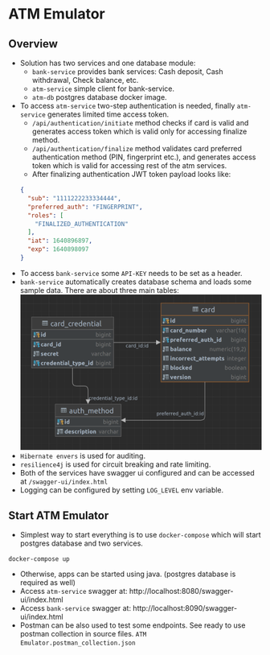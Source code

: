# ATM Emulator

## Overview

- Solution has two services and one database module:
    - `bank-service` provides bank services: Cash deposit, Cash withdrawal, Check balance, etc.
    - `atm-service` simple client for bank-service.
    - `atm-db` postgres database docker image.
- To access `atm-service` two-step authentication is needed, finally `atm-service` generates limited time access token.
    - `/api/authentication/initiate` method checks if card is valid and generates access token which is valid only for accessing finalize method.
    - `/api/authentication/finalize` method validates card preferred authentication method (PIN, fingerprint etc.), and generates access token which is valid for accessing rest of the atm services.
    - After finalizing authentication JWT token payload looks like:
  ```json
  {
    "sub": "1111222233334444",
    "preferred_auth": "FINGERPRINT",
    "roles": [
      "FINALIZED_AUTHENTICATION"
    ],
    "iat": 1640896897,
    "exp": 1640898097
  }
  ```
- To access `bank-service` some `API-KEY` needs to be set as a header.
- `bank-service` automatically creates database schema and loads some sample data. There are about three main tables:
  ![schema.png](./bank-service/src/main/resources/db/schema.png)
- `Hibernate envers` is used for auditing.
- `resilience4j` is used for circuit breaking and rate limiting.
- Both of the services have swagger ui configured and can be accessed at `/swagger-ui/index.html`
- Logging can be configured by setting `LOG_LEVEL` env variable.

## Start ATM Emulator

- Simplest way to start everything is to use `docker-compose` which will start postgres database and two services.

```
docker-compose up
```

- Otherwise, apps can be started using java. (postgres database is required as well)
- Access `atm-service` swagger at: http://localhost:8080/swagger-ui/index.html
- Access `bank-service` swagger at: http://localhost:8090/swagger-ui/index.html
- Postman can be also used to test some endpoints. See ready to use postman collection in source files. `ATM Emulator.postman_collection.json`
